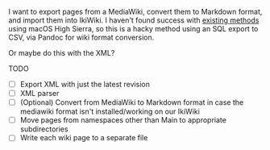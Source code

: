I want to export pages from a MediaWiki, convert them to Markdown format, and import them into IkiWiki. I haven't found success with [existing methods](https://github.com/mithro/media2iki/issues/2) using macOS High Sierra, so this is a hacky method using an SQL export to CSV, via Pandoc for wiki format conversion.

Or maybe do this with the XML?

TODO
- [ ] Export XML with just the latest revision
- [ ] XML parser
- [ ] (Optional) Convert from MediaWiki to Markdown format in case the mediawiki format isn't installed/working on our IkiWiki
- [ ] Move pages from namespaces other than Main to appropriate subdirectories
- [ ] Write each wiki page to a separate file

